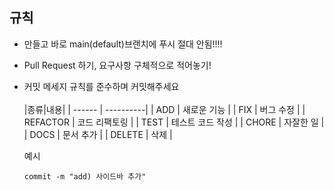 ## 규칙
- 만들고 바로 main(default)브랜치에 푸시 절대 안됨!!!!
- Pull Request 하기, 요구사항 구체적으로 적어놓기!
- 커밋 메세지 규칙를 준수하며 커밋해주세요
  <br><br>
  |종류|내용|
  | ------ | ----------|
  | ADD   | 새로운 기능    |
  | FIX      | 버그 수정        |
  | REFACTOR | 코드 리팩토링    |
  | TEST     | 테스트 코드 작성 |
  | CHORE    | 자잘한 일        |
  | DOCS     | 문서 추가        |
  | DELETE   | 삭제             |

  예시
  ```
  commit -m "add) 사이드바 추가"
  ```
